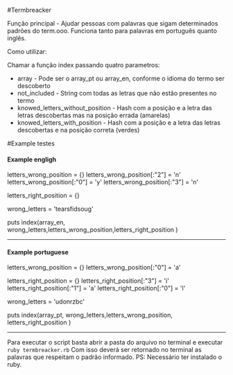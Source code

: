 #Termbreacker

Função principal - Ajudar pessoas com palavras que sigam determinados padrões do term.ooo. Funciona tanto para palavras em português quanto inglês.

Como utilizar:

Chamar a função index passando quatro parametros:
* array - Pode ser o array_pt ou array_en, conforme o idioma do termo ser descoberto
* not_included - String com todas as letras que não estão presentes no termo
* knowed_letters_without_position - Hash com a posição e a letra das letras descobertas mas na posição errada (amarelas)
* knowed_letters_with_position - Hash com a posição e a letra das letras descobertas e na posição correta (verdes)

#Example testes 
    
#### Example engligh

letters_wrong_position = {}
letters_wrong_position[:"2"] = 'n'
letters_wrong_position[:"0"] = 'y'
letters_wrong_position[:"3"] = 'n'

letters_right_position = {}

wrong_letters = 'tearsfidsoug'

puts index(array_en, wrong_letters,letters_wrong_position,letters_right_position )

_________________________________________________________________________________________

#### Example portuguese
letters_wrong_position = {}
letters_wrong_position[:"0"] = 'a'

letters_right_position = {}
letters_right_position[:"3"] = 'i'
letters_right_position[:"1"] = 'a'
letters_right_position[:"0"] = 'l'

wrong_letters = 'udonrzbc'

puts index(array_pt, wrong_letters,letters_wrong_position, letters_right_position )
________________________________________________________________________________________
Para executar o script basta abrir a pasta do arquivo no terminal e executar ``ruby termbreacker.rb`` 
Com isso deverá ser retornado no terminal as palavras que respeitam o padrão informado. 
PS: Necessário ter instalado o ruby.
